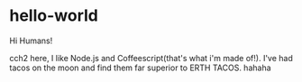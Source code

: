 # hello-world

Hi Humans!

cch2 here, I like Node.js and Coffeescript(that's what i'm made of!).
I've had tacos on the moon and find them far superior to ERTH TACOS.
hahaha

